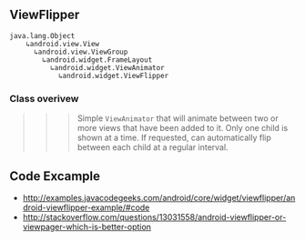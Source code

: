 ## ViewFlipper

    
    java.lang.Object
        ↳android.view.View
 	      ↳android.view.ViewGroup
 	 	    ↳android.widget.FrameLayout
 	 	 	  ↳android.widget.ViewAnimator
 	 	 	    ↳android.widget.ViewFlipper
 	 	
### Class overivew
>>>Simple `ViewAnimator` that will animate between two or more views that have been added to it. Only one child is shown at a time. If requested, can automatically flip between each child at a regular interval.


## Code Excample
- http://examples.javacodegeeks.com/android/core/widget/viewflipper/android-viewflipper-example/#code
- http://stackoverflow.com/questions/13031558/android-viewflipper-or-viewpager-which-is-better-option